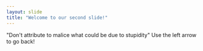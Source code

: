 ```yaml
---
layout: slide
title: "Welcome to our second slide!"
---
```

"Don't attribute to malice what could be due to stupidity"
Use the left arrow to go back!
